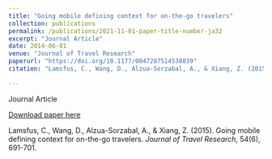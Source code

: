 ```yaml
---
title: "Going mobile defining context for on-the-go travelers"
collection: publications
permalink: /publications/2021-11-01-paper-title-number-ja32
excerpt: "Journal Article"
date: 2014-06-01
venue: "Journal of Travel Research"
paperurl: "https://doi.org/10.1177/0047287514538839"
citation: "Lamsfus, C., Wang, D., Alzua-Sorzabal, A., & Xiang, Z. (2015). Going mobile defining context for on-the-go travelers. <i>Journal of Travel Research</i>, 54(6), 691-701."

---
```

Journal Article

[Download paper here](https://doi.org/10.1177/0047287514538839)

Lamsfus, C., Wang, D., Alzua-Sorzabal, A., & Xiang, Z. (2015). Going mobile defining context for on-the-go travelers. <i>Journal of Travel Research</i>, 54(6), 691-701.


